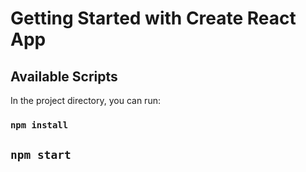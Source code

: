 # Getting Started with Create React App

## Available Scripts

In the project directory, you can run:

### `npm install`

## `npm start`